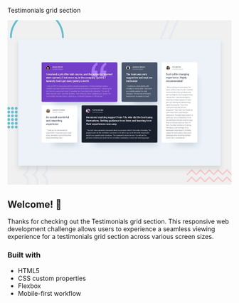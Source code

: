 Testimonials grid section

![Design preview for the Testimonials grid section coding challenge](./design/desktop-preview.jpg)

## Welcome! 👋

Thanks for checking out the Testimonials grid section. This responsive web development challenge allows users to experience a seamless viewing experience for a testimonials grid section across various screen sizes.

### Built with

- HTML5
- CSS custom properties
- Flexbox
- Mobile-first workflow
